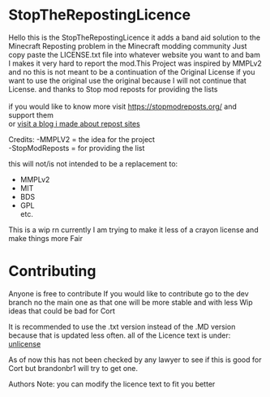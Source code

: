 # StopTheRepostingLicence

Hello this is the StopTheRepostingLicence it adds a band aid solution to the Minecraft Reposting problem in the Minecraft modding community Just copy paste the LICENSE.txt file into whatever website you want to and bam I makes it very hard to report the mod.This Project was inspired by MMPLv2 and no this is not meant to be a continuation of the Original License if you want to use the original use the original because I will not continue that License. and thanks to Stop mod reposts for providing the lists<br>
<br>
if you would like to know more visit https://stopmodreposts.org/ and support them <br>
or [ visit a blog i made about repost sites](https://brandonmohammed666blogs.wordpress.com/2022/02/03/the-issue-with-repost-sites-like-9minecraft/)

Credits:
-MMPLV2 = the idea for the project <br>
-StopModReposts = for providing the list<br>

this will not/is not intended to be a replacement to:
- MMPLv2<br>
- MIT<br>
- BDS<br>
- GPL<br>
etc.<br>

This is a wip rn currently I am trying to make it less of a crayon license and make things more Fair 

# Contributing 
Anyone is free to contribute 
If you would like to contribute go to the dev branch no the main one as that one will be more stable and with less Wip ideas that could be bad for Cort

It is recommended to use the .txt version instead of the .MD version because that is updated less often.
all of the Licence text is under:<br>
[unlicense](https://unlicense.org/)


As of now this has not been checked by any lawyer to see if this is good for Cort but brandonbr1 will try to get one.

Authors Note: you can modify the licence text to fit you better


